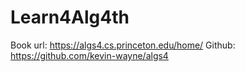 # Learn4Alg4th
Book url: https://algs4.cs.princeton.edu/home/
Github: https://github.com/kevin-wayne/algs4